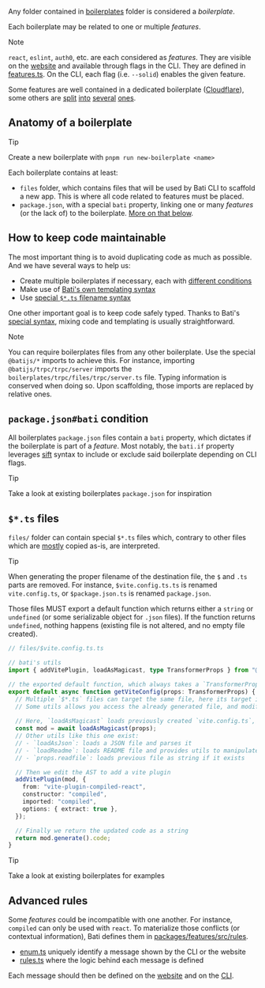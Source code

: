 Any folder contained in [boilerplates](https://github.com/batijs/bati/tree/main/boilerplates) folder is considered a _boilerplate_.

Each boilerplate may be related to one or multiple _features_.

> [!NOTE]
> `react`, `eslint`, `auth0`, etc. are each considered as _features_.
> They are visible on the [website](https://batijs.dev/) and available through flags in the CLI.
> They are defined in [features.ts](https://github.com/batijs/bati/blob/main/packages/features/src/features.ts).
> On the CLI, each flag (i.e. `--solid`) enables the given feature.

Some features are well contained in a dedicated boilerplate ([Cloudflare](https://github.com/batijs/bati/tree/main/boilerplates/cloudflare)),
some others are [split](https://github.com/batijs/bati/tree/main/boilerplates/firebase-auth) [into](https://github.com/batijs/bati/tree/main/boilerplates/react-firebase-auth) [several](https://github.com/batijs/bati/tree/main/boilerplates/solid-firebase-auth) [ones](https://github.com/batijs/bati/tree/main/boilerplates/vue-firebase-auth).

## Anatomy of a boilerplate

> [!TIP]
> Create a new boilerplate with `pnpm run new-boilerplate <name>`

Each boilerplate contains at least:
- `files` folder, which contains files that will be used by Bati CLI to scaffold a new app. This is where all code related to features must be placed.
- `package.json`, with a special `bati` property, linking one or many _features_ (or the lack of) to the boilerplate. [More on that below](#packagejsonbati-condition).

## How to keep code maintainable

The most important thing is to avoid duplicating code as much as possible. And we have several ways to help us:
- Create multiple boilerplates if necessary, each with [different conditions](#packagejsonbati-condition)
- Make use of [Bati's own templating syntax](https://github.com/batijs/bati/blob/main/boilerplates/README.md)
- Use [special `$*.ts` filename syntax](#ts-files)

One other important goal is to keep code safely typed. Thanks to Bati's [special syntax](https://github.com/batijs/bati/blob/main/boilerplates/README.md), mixing code and templating is usually straightforward.

> [!NOTE]
> You can require boilerplates files from any other boilerplate. Use the special `@batijs/*` imports to achieve this.
> For instance, importing `@batijs/trpc/trpc/server` imports the `boilerplates/trpc/files/trpc/server.ts` file. Typing information is conserved when doing so.
> Upon scaffolding, those imports are replaced by relative ones.

## `package.json#bati` condition

All boilerplates `package.json` files contain a `bati` property, which dictates if the boilerplate is part of a _feature_.
Most notably, the `bati.if` property leverages [sift](https://www.npmjs.com/package/sift) syntax to include or exclude said boilerplate depending on CLI flags.

> [!TIP]
> Take a look at existing boilerplates `package.json` for inspiration

## `$*.ts` files

`files/` folder can contain special `$*.ts` files which, contrary to other files which are [mostly](https://github.com/batijs/bati/blob/main/boilerplates/README.md) copied as-is,
are interpreted.

> [!TIP]
> When generating the proper filename of the destination file, the `$` and `.ts` parts are removed.
> For instance, `$vite.config.ts.ts` is renamed `vite.config.ts`, or `$package.json.ts` is renamed `package.json`.

Those files MUST export a default function which returns either a `string` or `undefined` (or some serializable object for `.json` files).
If the function returns `undefined`, nothing happens (existing file is not altered, and no empty file created).

```ts
// files/$vite.config.ts.ts

// bati's utils
import { addVitePlugin, loadAsMagicast, type TransformerProps } from "@batijs/core";

// the exported default function, which always takes a `TransformerProps` as its first parameter.
export default async function getViteConfig(props: TransformerProps) {
  // Multiple `$*.ts` files can target the same file, here its target is `vite.config.ts`
  // Some utils allows you access the already generated file, and modify it.
  
  // Here, `loadAsMagicast` loads previously created `vite.config.ts`, which always exists because defined in `boilerplates/shared/files`.
  const mod = await loadAsMagicast(props);
  // Other utils like this one exist:
  // - `loadAsJson`: loads a JSON file and parses it
  // - `loadReadme`: loads README file and provides utils to manipulate it
  // - `props.readfile`: loads previous file as string if it exists

  // Then we edit the AST to add a vite plugin
  addVitePlugin(mod, {
    from: "vite-plugin-compiled-react",
    constructor: "compiled",
    imported: "compiled",
    options: { extract: true },
  });

  // Finally we return the updated code as a string
  return mod.generate().code;
}
```

> [!TIP]
> Take a look at existing boilerplates for examples

## Advanced rules

Some _features_ could be incompatible with one another. For instance, `compiled` can only be used with `react`.
To materialize those conflicts (or contextual information), Bati defines them in [packages/features/src/rules](https://github.com/batijs/bati/tree/main/packages/features/src/rules).

- [enum.ts](https://github.com/batijs/bati/blob/main/packages/features/src/rules/enum.ts) uniquely identify a message shown by the CLI or the website
- [rules.ts](https://github.com/batijs/bati/blob/main/packages/features/src/rules/rules.ts) where the logic behind each message is defined

Each message should then be defined on the [website](https://github.com/batijs/bati/blob/main/website/components/RulesMessages.tsx) and on the [CLI](https://github.com/batijs/bati/blob/main/packages/cli/rules.ts).
